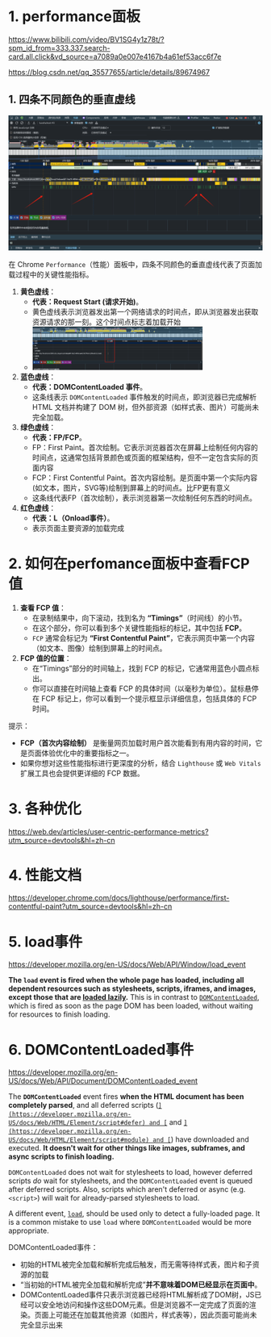 # 1. performance面板

https://www.bilibili.com/video/BV1SG4y1z78t/?spm_id_from=333.337.search-card.all.click&vd_source=a7089a0e007e4167b4a61ef53acc6f7e

https://blog.csdn.net/qq_35577655/article/details/89674967

## 1. 四条不同颜色的垂直虚线

<img src="14 浏览器性能优化之performance面板.assets/image-20241020170855982.png" alt="image-20241020170855982" style="zoom:80%;" />

在 Chrome `Performance`（性能）面板中，四条不同颜色的垂直虚线代表了页面加载过程中的关键性能指标。

1. **黄色虚线**：
   - **代表：Request Start (请求开始)**。
   - 黄色虚线表示浏览器发出第一个网络请求的时间点，即从浏览器发出获取资源请求的那一刻。这个时间点标志着加载开始
   - <img src="14 浏览器性能优化之performance面板.assets/image-20241020181155703.png" alt="image-20241020181155703" style="zoom: 33%;" />
1. **蓝色虚线**：
   - **代表：DOMContentLoaded 事件**。
   - 这条线表示 `DOMContentLoaded` 事件触发的时间点，即浏览器已完成解析 HTML 文档并构建了 DOM 树，但外部资源（如样式表、图片）可能尚未完全加载。
2. **绿色虚线**：
   - **代表：FP/FCP**。
   - FP：First Paint。首次绘制。它表示浏览器首次在屏幕上绘制任何内容的时间点，这通常包括背景颜色或页面的框架结构，但不一定包含实际的页面内容
   - FCP：First Contentful Paint。首次内容绘制。是页面中第一个实际内容(如文本，图片，SVG等)绘制到屏幕上的时间点。比FP更有意义
   - 这条线代表FP（首次绘制），表示浏览器第一次绘制任何东西的时间点。
3. **红色虚线**：
   - **代表：L（Onload事件）**。
   - 表示页面主要资源的加载完成

# 2. 如何在perfomance面板中查看FCP值

1. **查看 FCP 值**：
   - 在录制结果中，向下滚动，找到名为 **“Timings”**（时间线）的小节。
   - 在这个部分，你可以看到多个关键性能指标的标记，其中包括 **FCP**。
   - `FCP` 通常会标记为 **“First Contentful Paint”**，它表示网页中第一个内容（如文本、图像）绘制到屏幕上的时间点。
2. **FCP 值的位置**：
   - 在“Timings”部分的时间轴上，找到 FCP 的标记，它通常用蓝色小圆点标出。
   - 你可以直接在时间轴上查看 FCP 的具体时间（以毫秒为单位）。鼠标悬停在 FCP 标记上，你可以看到一个提示框显示详细信息，包括具体的 FCP 时间。

提示：

- **FCP（首次内容绘制）** 是衡量网页加载时用户首次能看到有用内容的时间，它是页面体验优化中的重要指标之一。
- 如果你想对这些性能指标进行更深度的分析，结合 `Lighthouse` 或 `Web Vitals` 扩展工具也会提供更详细的 FCP 数据。

# 3. 各种优化

https://web.dev/articles/user-centric-performance-metrics?utm_source=devtools&hl=zh-cn

# 4. 性能文档

https://developer.chrome.com/docs/lighthouse/performance/first-contentful-paint?utm_source=devtools&hl=zh-cn

# 5. load事件

https://developer.mozilla.org/en-US/docs/Web/API/Window/load_event

**The `load` event is fired when the whole page has loaded, including all dependent resources such as stylesheets, scripts, iframes, and images, except those that are [loaded lazily](https://developer.mozilla.org/en-US/docs/Web/Performance/Lazy_loading#images_and_iframes).** This is in contrast to [`DOMContentLoaded`](https://developer.mozilla.org/en-US/docs/Web/API/Document/DOMContentLoaded_event), which is fired as soon as the page DOM has been loaded, without waiting for resources to finish loading.

# 6. DOMContentLoaded事件

https://developer.mozilla.org/en-US/docs/Web/API/Document/DOMContentLoaded_event

The **`DOMContentLoaded`** event fires **when the HTML document has been completely parsed**, and all deferred scripts ([``](https://developer.mozilla.org/en-US/docs/Web/HTML/Element/script#defer) and [``](https://developer.mozilla.org/en-US/docs/Web/HTML/Element/script#module) and [``](https://developer.mozilla.org/en-US/docs/Web/HTML/Element/script#module) and [``](https://developer.mozilla.org/en-US/docs/Web/HTML/Element/script#module)) have downloaded and executed. **It doesn't wait for other things like images, subframes, and async scripts to finish loading.**

`DOMContentLoaded` does not wait for stylesheets to load, however deferred scripts *do* wait for stylesheets, and the `DOMContentLoaded` event is queued after deferred scripts. Also, scripts which aren't deferred or async (e.g. `<script>`) will wait for already-parsed stylesheets to load.

A different event, [`load`](https://developer.mozilla.org/en-US/docs/Web/API/Window/load_event), should be used only to detect a fully-loaded page. It is a common mistake to use `load` where `DOMContentLoaded` would be more appropriate.



DOMContentLoaded事件：

- 初始的HTML被完全加载和解析完成后触发，而无需等待样式表，图片和子资源的加载
- “当初始的HTML被完全加载和解析完成”**并不意味着DOM已经显示在页面中**。
- DOMContentLoaded事件只表示浏览器已经将HTML解析成了DOM树，JS已经可以安全地访问和操作这些DOM元素。但是浏览器不一定完成了页面的渲染。页面上可能还在加载其他资源（如图片，样式表等），因此页面可能尚未完全显示出来



